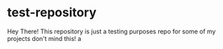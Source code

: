 # test-repository

Hey There! This repository is just a testing purposes repo for some of my projects don't mind this!
a
